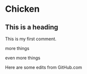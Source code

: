 # Chicken

## This is a heading 

This is my first comment.

more things

even more things

Here are some edits from GitHub.com
